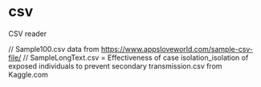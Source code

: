 # csv
CSV reader


 // Sample100.csv data from https://www.appsloveworld.com/sample-csv-file/
 // SampleLongText.csv  = Effectiveness of case isolation_isolation of exposed individuals to prevent secondary transmission.csv from Kaggle.com
